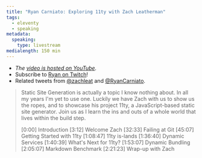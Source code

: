 ```yaml
---
title: "Ryan Carniato: Exploring 11ty with Zach Leatherman"
tags:
  - eleventy
  - speaking
metadata:
  speaking:
    type: livestream
medialength: 150 min
---
```

<div class="fullwidth"><youtube-lite-player @slug="iuwqOkH6jKY" @label="{{ title }}" @poster="https://i1.ytimg.com/vi/iuwqOkH6jKY/hqdefault.jpg"></youtube-lite-player></div>

* _The [video is hosted on YouTube](https://www.youtube.com/watch?v=iuwqOkH6jKY)._
* Subscribe to [Ryan on Twitch](https://www.twitch.tv/ryansolid)!
* Related tweets from [@zachleat](https://twitter.com/zachleat/status/1560753450295631874) and [@RyanCarniato](https://twitter.com/RyanCarniato/status/1559988120942039040).

> Static Site Generation is actually a topic I know nothing about. In all my years I'm yet to use one. Luckily we have Zach with us to show us the ropes, and to showcase his project 11ty, a JavaScript-based static site generator. Join us as I learn the ins and outs of a whole world that lives within the build step.
>
> [0:00] Introduction
> [3:12] Welcome Zach
> [32:33] Failing at Git
> [45:07] Getting Started with 11ty
> [1:08:47] 11ty is-lands
> [1:36:40] Dynamic Services
> [1:40:39] What's Next for 11ty?
> [1:53:07] Dynamic Bundling
> [2:05:07] Markdown Benchmark
> [2:21:23] Wrap-up with Zach
